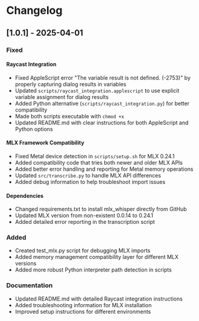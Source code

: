  # Changelog

## [1.0.1] - 2025-04-01

### Fixed

#### Raycast Integration
- Fixed AppleScript error "The variable result is not defined. (-2753)" by properly capturing dialog results in variables
- Updated `scripts/raycast_integration.applescript` to use explicit variable assignment for dialog results
- Added Python alternative (`scripts/raycast_integration.py`) for better compatibility
- Made both scripts executable with `chmod +x`
- Updated README.md with clear instructions for both AppleScript and Python options

#### MLX Framework Compatibility
- Fixed Metal device detection in `scripts/setup.sh` for MLX 0.24.1
- Added compatibility code that tries both newer and older MLX APIs
- Added better error handling and reporting for Metal memory operations
- Updated `src/transcribe.py` to handle MLX API differences
- Added debug information to help troubleshoot import issues

#### Dependencies
- Changed requirements.txt to install mlx_whisper directly from GitHub
- Updated MLX version from non-existent 0.0.14 to 0.24.1
- Added detailed error reporting in the transcription script

### Added
- Created test_mlx.py script for debugging MLX imports
- Added memory management compatibility layer for different MLX versions
- Added more robust Python interpreter path detection in scripts

### Documentation
- Updated README.md with detailed Raycast integration instructions
- Added troubleshooting information for MLX installation
- Improved setup instructions for different environments
